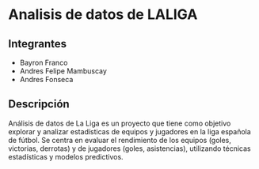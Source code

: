 # Analisis de datos de LALIGA
## Integrantes
- Bayron Franco 
- Andres Felipe Mambuscay
- Andres Fonseca
## Descripción
Análisis de datos de La Liga es un proyecto que tiene como objetivo explorar y analizar estadísticas de equipos y jugadores en la liga española de fútbol. Se centra en evaluar el rendimiento de los equipos (goles, victorias, derrotas) y de jugadores (goles, asistencias), utilizando técnicas estadísticas y modelos predictivos.
